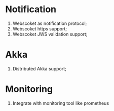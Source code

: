# Notification
1. Webscoket as notification protocol;
2. Webscoket https support;
3. Webscoket JWS validation support;  

# Akka
1. Distributed Akka support;

# Monitoring
1. Integrate with monitoring tool like prometheus

